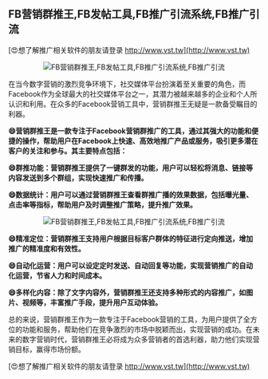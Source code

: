 ## **FB营销群推王,FB发帖工具,FB推广引流系统,FB推广引流**

[😍想了解推广相关软件的朋友请登录 http://www.vst.tw](http://www.vst.tw)

 <center><img src="https://vst.tw/MP4/tuiguang/png/0.png" alt="FB营销群推王,FB发帖工具,FB推广引流系统,FB推广引流"></center>

在当今数字营销的激烈竞争环境下，社交媒体平台扮演着至关重要的角色，而Facebook作为全球最大的社交媒体平台之一，其潜力被越来越多的企业和个人所认识和利用。在众多的Facebook营销工具中，营销群推王无疑是一款备受瞩目的利器。

**😄营销群推王是一款专注于Facebook营销群推广的工具，通过其强大的功能和便捷的操作，帮助用户在Facebook上快速、高效地推广产品或服务，吸引更多潜在客户的关注和参与。其主要特点包括：**

**😄群推功能：营销群推王提供了一键群发的功能，用户可以轻松将消息、链接等内容发送到多个群组，实现快速推广和传播。**

**😄数据统计：用户可以通过营销群推王查看群推广播的效果数据，包括曝光量、点击率等指标，帮助用户及时调整推广策略，提升推广效果。**

 <center><img src="https://vst.tw/MP4/tuiguang/png/8.png" alt="FB营销群推王,FB发帖工具,FB推广引流系统,FB推广引流"></center>

**😄精准定位：营销群推王支持用户根据目标客户群体的特征进行定向推送，增加推广的精准度和有效性。**

**😄自动化运营：用户可以设定定时发送、自动回复等功能，实现营销推广的自动化运营，节省人力和时间成本。**

**😄多样化内容：除了文字内容外，营销群推王还支持多种形式的内容推广，如图片、视频等，丰富推广手段，提升用户互动体验。**

总的来说，营销群推王作为一款专注于Facebook营销的工具，为用户提供了全方位的功能和服务，帮助他们在竞争激烈的市场中脱颖而出，实现营销的成功。在未来的数字营销时代，营销群推王必将成为众多营销者的首选利器，助力他们实现营销目标，赢得市场份额。

[😍想了解推广相关软件的朋友请登录 http://www.vst.tw](http://www.vst.tw)



